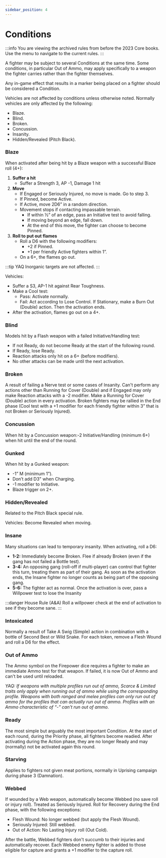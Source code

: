 ```yaml
---
sidebar_position: 4
---
```


# Conditions

:::info
You are viewing the archived rules from before the 2023 Core books. Use the menu to navigate to the current rules.
:::

A fighter may be subject to several Conditions at the same time. Some conditions, in particular Out of Ammo, may apply specifically to a weapon the fighter carries rather than the fighter themselves.

Any in-game effect that results in a marker being placed on a fighter should be considered a Condition.

Vehicles are not affected by conditions unless otherwise noted. Normally vehicles are only affected by the following:

- Blaze.
- Blind.
- Broken.
- Concussion.
- Insanity.
- Hidden/Revealed (Pitch Black).

### Blaze

When activated after being hit by a Blaze weapon with a successful Blaze roll (4+):

1. **Suffer a hit**
   - Suffer a Strength 3, AP -1, Damage 1 hit
2. **Move**<br />
   - If Engaged or Seriously Injured, no move is made. Go to step 3.
   - If Pinned, become Active.
   - If Active, move 2D6” in a random direction.
   - Movement stops if contacting impassable terrain.
     - If within ½” of an edge, pass an Initiative test to avoid falling.
     - If moving beyond an edge, fall down.
     - At the end of this move, the fighter can choose to become Pinned.
3. **Roll to put out flames**
   - Roll a D6 with the following modifiers:
     - +2 if Pinned.
     - +1 per friendly Active fighters within 1”.
   - On a 6+, the flames go out.

:::tip YAQ
Inorganic targets are not affected.
:::

Vehicles:

- Suffer a S3, AP-1 hit against Rear Toughness.
- Make a Cool test:
  - Pass: Activate normally.
  - Fail: Act according to Lose Control. If Stationary, make a Burn Out (Double) action. Then the activation ends.
- After the activation, flames go out on a 4+.

### Blind

Models hit by a Flash weapon with a failed Initiative/Handling test:

- If not Ready, do not become Ready at the start of the following round.
- If Ready, lose Ready.
- Reaction attacks only hit on a 6+ (before modifiers).
- No other attacks can be made until the next activation.

### Broken

A result of failing a Nerve test or some cases of Insanity. Can't perform any actions other than Running for Cover (Double) and if Engaged may only make Reaction attacks with a -2 modifier. Make a Running for Cover (Double) action in every activation. Broken fighters may be rallied in the End phase (Cool test with a +1 modifier for each friendly fighter within 3” that is not Broken or Seriously Injured).

### Concussion

When hit by a Concussion weapon:-2 Initiative/Handling (minimum 6+) when hit until the end of the round.

### Gunked

When hit by a Gunked weapon:

- -1” M (minimum 1”).
- Don’t add D3" when Charging.
- -1 modifier to Initiative.
- Blaze trigger on 2+.

### Hidden/Revealed

Related to the Pitch Black special rule.

Vehicles: Become Revealed when moving.

### Insane

Many situations can lead to temporary insanity. When activating, roll a D6:

- **1-2:** Immediately become Broken. Flee if already Broken (even if the gang has not failed a Bottle test).
- **3-4:** An opposing gang (roll-off if multi-player) can control that fighter this turn, treating them as part of their gang. As soon as the activation ends, the Insane fighter no longer counts as being part of the opposing gang.
- **5-6:** The fighter act as normal. Once the activation is over, pass a Willpower test to lose the Insanity

:::danger House Rule (A&A)
Roll a willpower check at the end of activation to see if they become sane.
:::

### Intoxicated

Normally a result of Take A Swig (Simple) action in combination with a bottle of Second Best or Wild Snake. For each token, remove a Flesh Wound and roll a D6 for the effect.

### Out of Ammo

The Ammo symbol on the Firepower dice requires a fighter to make an immediate Ammo test for that weapon. If failed, it is now Out of Ammo and can't be used until reloaded.

_YAQ: If weapons with multiple profiles run out of ammo, Scarce & Limited traits only apply when running out of ammo while using the corresponding profile. Weapons with both ranged and melee profiles can only run out of ammo for the profiles that can actually run out of ammo. Profiles with an Ammo characteristic of “-” can't run out of ammo._

### Ready

The most simple but arguably the most important Condition. At the start of each round, during the Priority phase, all fighters become readied. After activating during the Action phase, they are no longer Ready and may (normally) not be activated again this round.

### Starving

Applies to fighters not given meat portions, normally in Uprising campaign during phase 3 (Damnation).

### Webbed

If wounded by a Web weapon, automatically become Webbed (no save roll or injury roll). Treated as Seriously Injured. Roll for Recovery during the End phase, with the following exceptions:

- Flesh Wound: No longer webbed (but apply the Flesh Wound).
- Seriously Injured: Still webbed.
- Out of Action: No Lasting Injury roll (Out Cold).

After the battle, Webbed fighters don't succumb to their injuries and automatically recover. Each Webbed enemy fighter is added to those eligible for capture and grants a +1 modifier to the capture roll.
